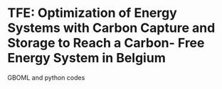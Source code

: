 # TFE: Optimization of Energy Systems with Carbon Capture and Storage to Reach a Carbon- Free Energy System in Belgium
GBOML and python codes
